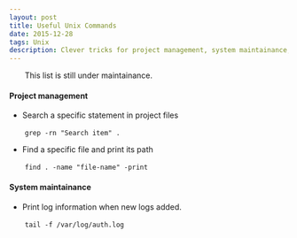 ```yaml
---
layout: post
title: Useful Unix Commands
date: 2015-12-28 
tags: Unix
description: Clever tricks for project management, system maintainance, team works and so on. I see these as my <i>Swiss Knife</i>
---
```


&emsp;&emsp;This list is still under maintainance. 

#### Project management

* Search a specific statement in project files

&emsp;&emsp;`grep -rn "Search item" . `  

* Find a specific file and print its path

&emsp;&emsp;`find . -name "file-name" -print` 

#### System maintainance

* Print log information when new logs added.

&emsp;&emsp;`tail -f /var/log/auth.log `
